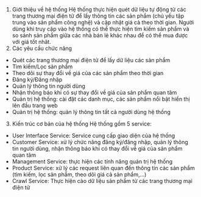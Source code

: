 1. Giới thiệu về hệ thống
Hệ thống thực hiện quét dữ liệu tự động từ các trang thương mại điện tử để lấy
thông tin các sản phẩm (chủ yếu tập trung vào sản phẩm công nghệ) và cập nhật giá cả
theo thời gian. Người dùng khi truy cập vào hệ thống có thể thực hiện tìm kiếm sản phẩm và
so sánh sản phẩm giữa các nhà bán lẻ khác nhau để có thể mua được với giá tốt nhât.
2. Các yêu cầu chức năng
- Quét các trang thương mại điện tử để lấy dữ liệu các sản phẩm
- Tìm kiếm/Lọc sản phẩm
- Theo dõi sự thay đổi về giá của các sản phẩm theo thời gian
- Đăng ký/Đăng nhập
- Quản lý thông tin người dùng
- Nhận thông báo khi có sự thay đổi về giá của sản phẩm quan tâm
- Quản trị hệ thống: cài đặt các danh mục, các sản phẩm nổi bật hiển thị lên đầu trang
web
- Quản trị hệ thống: quản lý thông tin tất cả người dùng hệ thống
3. Kiến trúc cơ bản của hệ thống
Hệ thống gồm 5 service:
- User Interface Service: Service cung cấp giao diện của hệ thống
- Customer Service: xử lý chức năng đăng ký/đăng nhập, quản lý thông tin người
dùng, nhận thông báo khi có thay đổi về giá của sản phẩm quan tâm
- Management Service: thực hiện các tính năng quản trị hệ thống
- Product Service: xử lý các request liên quan đến thông tin các sản phẩm (tìm kiếm,
lọc sản phẩm, theo dõi giá cả sản phẩm,...)
- Crawl Service: Thực hiện cào dữ liệu sản phẩm từ các trang thương mại điện tử
